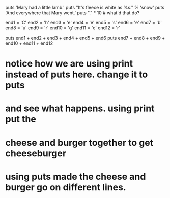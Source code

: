 puts 'Mary had a little lamb.'
puts "It's fleece is white as %s." % 'snow'
puts 'And everywhere that Mary went.'
puts "." * 10 # what'd that do?

end1 = 'C'
end2 = 'h'
end3 = 'e'
end4 = 'e'
end5 = 's'
end6 = 'e'
end7 = 'b'
end8 = 'u'
end9 = 'r'
end10 = 'g'
end11 = 'e'
end12 = 'r'

puts end1 + end2 + end3 + end4 + end5 + end6
puts end7 + end8 + end9 + end10 + end11 + end12

# notice how we are using print instead of puts here. change it to puts
# and see what happens. using print put the
# cheese and burger together to get cheeseburger
# using puts made the cheese and burger go on different lines.
